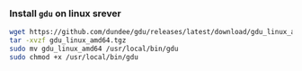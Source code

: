 ### Install `gdu` on linux srever
```sh
wget https://github.com/dundee/gdu/releases/latest/download/gdu_linux_amd64.tgz
tar -xvzf gdu_linux_amd64.tgz
sudo mv gdu_linux_amd64 /usr/local/bin/gdu
sudo chmod +x /usr/local/bin/gdu
```
